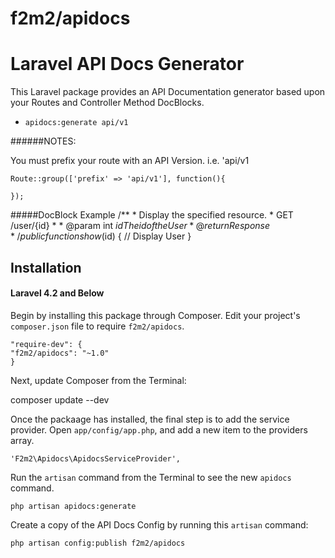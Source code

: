 f2m2/apidocs
=======

# Laravel API Docs Generator

This Laravel package provides an API Documentation generator based upon your Routes and Controller Method DocBlocks.

- `apidocs:generate api/v1`


######NOTES:

You must prefix your route with an API Version.  i.e. 'api/v1

    Route::group(['prefix' => 'api/v1'], function(){

    });

#####DocBlock Example
    /**
    * Display the specified resource.
    * GET /user/{id}
    *
    * @param  int  $id  The id of the User
    * @return Response
    */
    public function show($id)
    {
    // Display User
    }

## Installation

#### Laravel 4.2 and Below

Begin by installing this package through Composer. Edit your project's `composer.json` file to require `f2m2/apidocs`.

    "require-dev": {
    "f2m2/apidocs": "~1.0"
    }

Next, update Composer from the Terminal:

composer update --dev

Once the packaage has installed, the final step is to add the service provider. Open `app/config/app.php`, and add a new item to the providers array.

    'F2m2\Apidocs\ApidocsServiceProvider',

Run the `artisan` command from the Terminal to see the new `apidocs` command.

    php artisan apidocs:generate


Create a copy of the API Docs Config by running this `artisan` command:

    php artisan config:publish f2m2/apidocs
